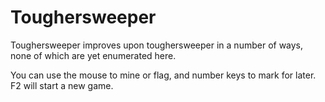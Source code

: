 Toughersweeper
============

Toughersweeper improves upon toughersweeper in a number of ways, none of which are yet enumerated here.

You can use the mouse to mine or flag, and number keys to mark for later. F2 will start a new game.
